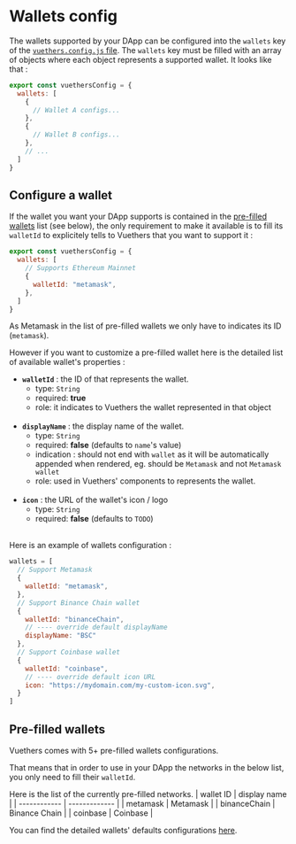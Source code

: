 # Wallets config

The wallets supported by your DApp can be configured into the `wallets` key of the [`vuethers.config.js` file](/guide/vuethers-config-js.html).
The `wallets` key must be filled with an array of objects where each object represents a supported wallet. It looks like that :
```js
export const vuethersConfig = {
  wallets: [
    {
      // Wallet A configs...
    },
    {
      // Wallet B configs...
    },
    // ...
  ]
}
```

## Configure a wallet
If the wallet you want your DApp supports is contained in the [pre-filled wallets](/guide/configurations/wallets-config.html#pre-filled-wallets) list (see below), the only requirement to make it available is to fill its `walletId` to explicitely tells to Vuethers that you want to support it :
```js
export const vuethersConfig = {
  wallets: [
    // Supports Ethereum Mainnet
    {
      walletId: "metamask",
    },
  ]
}
```
As Metamask in the list of pre-filled wallets we only have to indicates its ID (`metamask`).


However if you want to customize a pre-filled wallet here is the detailed list of available wallet's properties :
- **`walletId`** : the ID of that represents the wallet.
  - type: `String`
  - required: **true**
  - role: it indicates to Vuethers the wallet represented in that object
<br/><br/>
- **`displayName`** : the display name of the wallet.
  - type: `String`
  - required: **false** (defaults to `name`'s value)
  - indication : should not end with `wallet` as it will be automatically appended when rendered, eg. should be `Metamask` and not `Metamask wallet`
  - role: used in Vuethers' components to represents the wallet.
<br/><br/>
- **`icon`** : the URL of the wallet's icon / logo
  - type: `String`
  - required: **false** (defaults to `TODO`)
<br/><br/>

Here is an example of wallets configuration :
```js
wallets = [
  // Support Metamask
  {
    walletId: "metamask",
  },
  // Support Binance Chain wallet
  {
    walletId: "binanceChain",
    // ---- override default displayName
    displayName: "BSC"
  },
  // Support Coinbase wallet
  {
    walletId: "coinbase",
    // ---- override default icon URL
    icon: "https://mydomain.com/my-custom-icon.svg",
  }
]
```

## Pre-filled wallets
Vuethers comes with 5+ pre-filled wallets configurations.

That means that in order to use in your DApp the networks in the below list, you only need to fill their `walletId`.

Here is the list of the currently pre-filled networks.
| wallet ID    | display name  |
| ------------ | ------------- |
| metamask     | Metamask      |
| binanceChain | Binance Chain |
| coinbase     | Coinbase      |


You can find the detailed wallets' defaults configurations [here](https://github.com/0Lilian/vuethers/blob/main/src/composables/config/vuethers.config-default.js).

